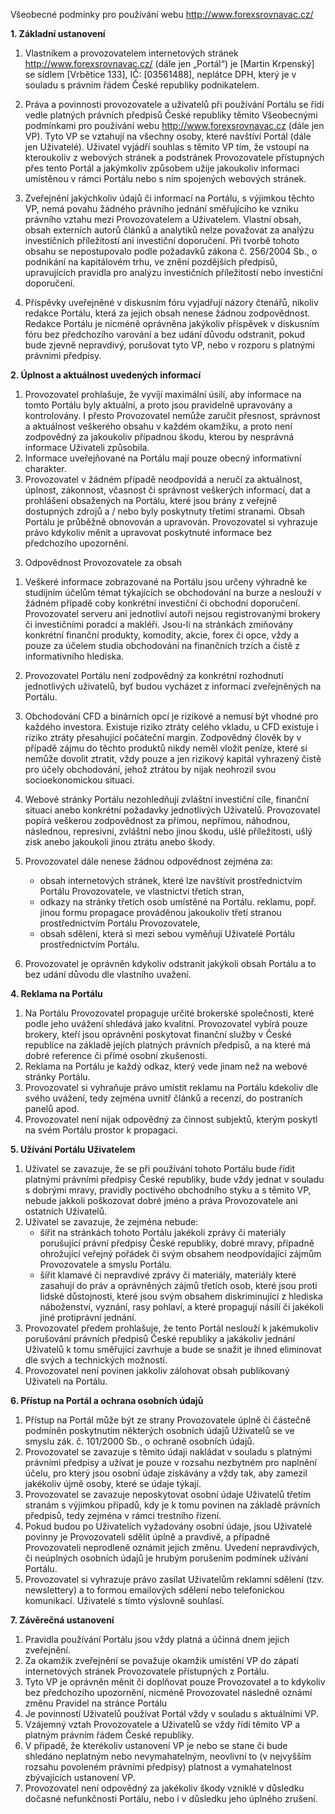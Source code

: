 Všeobecné podmínky pro používání webu http://www.forexsrovnavac.cz/


**1. Základní ustanovení**

1) Vlastníkem a provozovatelem internetových stránek http://www.forexsrovnavac.cz/ (dále jen „Portál“) je [Martin Krpenský] se sídlem [Vrbětice 133], IČ: [03561488], neplátce DPH, který je v souladu s právním řádem České republiky podnikatelem.

2) Práva a povinnosti provozovatele a uživatelů při používání Portálu se řídí vedle platných právních předpisů České republiky těmito Všeobecnými podmínkami pro používání webu http://www.forexsrovnavac.cz (dále jen VP). Tyto VP se vztahují na všechny osoby, které navštíví Portál (dále jen Uživatelé). Uživatel vyjádří souhlas s těmito VP tím, že vstoupí na kteroukoliv z webových stránek a podstránek Provozovatele přístupných přes tento Portál a jakýmkoliv způsobem užije jakoukoliv informaci umístěnou v rámci Portálu nebo s ním spojených webových stránek.
3) Zveřejnění jakýchkoliv údajů či informací na Portálu, s výjimkou těchto VP, nemá povahu žádného právního jednání směřujícího ke vzniku právního vztahu mezi Provozovatelem a Uživatelem. Vlastní obsah, obsah externích autorů článků a analytiků nelze považovat za analýzu investičních příležitostí ani investiční doporučení. Při tvorbě tohoto obsahu se nepostupovalo podle požadavků zákona č. 256/2004 Sb., o podnikání na kapitálovém trhu, ve znění pozdějších předpisů, upravujících pravidla pro analýzu investičních příležitostí nebo investiční doporučení.

4) Příspěvky uveřejněné v diskusním fóru vyjadřují názory čtenářů, nikoliv redakce Portálu, která za jejich obsah nenese žádnou zodpovědnost. Redakce Portálu je nicméně oprávněna jakýkoliv příspěvek v diskusním fóru bez předchozího varování a bez udání důvodu odstranit, pokud bude zjevně nepravdivý, porušovat tyto VP, nebo v rozporu s platnými právnimi předpisy.

**2. Úplnost a aktuálnost uvedených informací**

1) Provozovatel prohlašuje, že vyvíjí maximální úsilí, aby informace na tomto Portálu byly aktuální, a proto jsou pravidelně upravovány a kontrolovány. I přesto Provozovatel nemůže zaručit přesnost, správnost a aktuálnost veškerého obsahu v každém okamžiku, a proto není zodpovědný za jakoukoliv případnou škodu, kterou by nesprávná informace Uživateli způsobila.
2) Informace uveřejňované na Portálu mají pouze obecný informativní charakter.
3) Provozovatel v žádném případě neodpovídá a neručí za aktuálnost, úplnost, zákonnost, včasnost či správnost veškerých informací, dat a prohlášení obsažených na Portálu, které jsou brány z veřejně dostupných zdrojů a / nebo byly poskytnuty třetími stranami. Obsah Portálu je průběžně obnovován a upravován. Provozovatel si vyhrazuje právo kdykoliv měnit a upravovat poskytnuté informace bez předchozího upozornění.
3. Odpovědnost Provozovatele za obsah

1)  Veškeré informace zobrazované na Portálu jsou určeny výhradně ke studijním účelům témat týkajících se obchodování na burze a neslouží v žádném případě coby konkrétní investiční či obchodní doporučení. Provozovatel serveru ani jednotliví autoři nejsou registrovanými brokery či investičními poradci a makléři. Jsou-li na stránkách zmiňovány konkrétní finanční produkty, komodity, akcie, forex či opce, vždy a pouze za účelem studia obchodování na finančních trzích a čistě z informativního hlediska.

2) Provozovatel Portálu není zodpovědný za konkrétní rozhodnutí jednotlivých uživatelů, byť budou vycházet z informací zveřejněných na Portálu.

3) Obchodování CFD a binárních opcí je rizikové a nemusí být vhodné pro každého investora. Existuje riziko ztráty celého vkladu, u CFD existuje i riziko ztráty přesahující počáteční margin. Zodpovědný člověk by v případě zájmu do těchto produktů nikdy neměl vložit peníze, které si nemůže dovolit ztratit, vždy pouze a jen rizikový kapitál vyhrazený čistě pro účely obchodování, jehož ztrátou by nijak neohrozil svou socioekonomickou situaci.
4) Webové stránky Portálu nezohledňují zvláštní investiční cíle, finanční situaci anebo konkrétní požadavky jednotlivých Uživatelů. Provozovatel popírá veškerou zodpovědnost za přímou, nepřímou, náhodnou, následnou, represivní, zvláštní nebo jinou škodu, ušlé příležitosti, ušlý zisk anebo jakoukoli jinou ztrátu anebo škody.
5) Provozovatel dále nenese žádnou odpovědnost zejména za: 
	- obsah internetových stránek, které lze navštívit prostřednictvím Portálu Provozovatele, ve vlastnictví třetích stran,
	- odkazy na stránky třetích osob umístěné na Portálu. reklamu, popř. jinou formu propagace prováděnou jakoukoliv třetí stranou prostřednictvím Portálu Provozovatele, 
	- obsah sdělení, která si mezi sebou vyměňují Uživatelé Portálu prostřednictvím Portálu. 

6) Provozovatel je oprávněn kdykoliv odstranit jakýkoli obsah Portálu a to bez udání důvodu dle vlastního uvažení.

**4. Reklama na Portálu**

1) Na Portálu Provozovatel propaguje určité brokerské společnosti, které podle jeho uvážení shledává jako kvalitní. Provozovatel vybírá pouze brokery, kteří jsou oprávněni poskytovat finanční služby v České republice na základě jejích platných právních předpisů, a na které má dobré reference či přímé osobní zkušenosti.
2) Reklama na Portálu je každý odkaz, který vede jinam než na webové stránky Portálu. 
3) Provozovatel si vyhraňuje právo umístit reklamu na Portálu kdekoliv dle svého uvážení, tedy zejména uvnitř článků a recenzí, do postraních panelů apod.
4) Provozovatel není nijak odpovědný za činnost subjektů, kterým poskytl na svém Portálu prostor k propagaci.

**5. Užívání Portálu Uživatelem**

1) Uživatel se zavazuje, že se při používání tohoto Portálu bude řídit platnými právními předpisy České republiky, bude vždy jednat v souladu s dobrými mravy, pravidly poctivého obchodního styku a s těmito VP, nebude jakkoli poškozovat dobré jméno a práva Provozovatele ani ostatních Uživatelů.
2) Uživatel se zavazuje, že zejména nebude:
	- šířit na stránkách tohoto Portálu jakékoli zprávy či materiály porušující právní předpisy České republiky, dobré mravy, případně ohrožující veřejný pořádek či svým obsahem neodpovídající zájmům Provozovatele a smyslu Portálu.
	- šířit klamavé či nepravdivé zprávy či materiály, materiály které zasahují do práv a oprávněných zájmů třetích osob, které jsou proti lidské důstojnosti, které jsou svým obsahem diskriminující z hlediska náboženství, vyznání, rasy pohlaví, a které propagují násilí či jakékoli jiné protiprávní jednání.
3) Provozovatel předem prohlašuje, že tento Portál neslouží k jakémukoliv porušování právních předpisů České republiky a jakákoliv jednání Uživatelů k tomu směřující zavrhuje a bude se snažit je ihned eliminovat dle svých a technických možností.
4) Provozovatel není povinen jakkoliv zálohovat obsah publikovaný Uživateli na Portálu.

**6. Přístup na Portál a ochrana osobních údajů**

1) Přístup na Portál může být ze strany Provozovatele úplně či částečně podmíněn poskytnutím některých osobních údajů Uživatelů se ve smyslu zák. č. 101/2000 Sb., o ochraně osobních údajů. 
2) Provozovatel se zavazuje s těmito údaji nakládat v souladu s platnými právními předpisy a užívat je pouze v rozsahu nezbytném pro naplnění účelu, pro který jsou osobní údaje získávány a vždy tak, aby zamezil jakékoliv újmě osoby, které se údaje týkají.
3) Provozovatel se zavazuje neposkytovat osobní údaje Uživatelů třetím stranám s výjimkou případů, kdy je k tomu povinen na základě právních předpisů, tedy zejména v rámci trestního řízení.
4) Pokud budou po Uživatelích vyžadovány osobní údaje, jsou Uživatelé povinny je Provozovateli sdělit úplně a pravdivě, a případně Provozovateli neprodleně oznámit jejich změnu. Uvedení nepravdivých, či neúplných osobních údajů je hrubým porušením podmínek užívání Portálu.
5) Provozovatel si vyhrazuje právo zasílat Uživatelům reklamní sdělení (tzv. newslettery) a to formou emailových sdělení nebo telefonickou komunikací. Uživatelé s tímto výslovně souhlasí.

**7. Závěrečná ustanovení**

1) Pravidla používání Portálu jsou vždy platná a účinná dnem jejich zveřejnění. 
2) Za okamžik zveřejnění se považuje okamžik umístění VP do zápatí internetových stránek Provozovatele přístupných z Portálu. 
3) Tyto VP je oprávněn měnit či doplňovat pouze Provozovatel a to kdykoliv bez předchozího upozornění, nicméně Provozovatel následně oznámí změnu Pravidel na stránce Portálu
4) Je povinností Uživatelů používat Portál vždy v souladu s aktuálními VP.
5) Vzájemný vztah Provozovatele a Uživatelů se vždy řídí těmito VP a platným právním řádem České republiky.
6) V případě, že kterékoliv ustanovení VP je nebo se stane či bude shledáno neplatným nebo nevymahatelným, neovlivní to (v nejvyšším rozsahu povoleném právními předpisy) platnost a vymahatelnost zbývajících ustanovení VP.
7) Provozovatel není odpovědný za jakékoliv škody vzniklé v důsledku dočasné nefunkčnosti Portálu, nebo i v důsledku jeho úplného zrušení.
